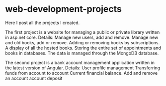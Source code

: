 # web-development-projects
Here I post all the projects I created.

The first project is a website for managing a public or private library written in asp.net core.
Details:
Manage new users, add and remove.
Manage new and old books, add or remove.
Adding or removing books by subscriptions.
A display of all the hosted books.
Storing the entire set of appointments and books in databases.
The data is managed through the MongoDB database.

The second project is a bank account management application written in the latest version of Angular.
Details:
User profile management
Transferring funds from account to account
Current financial balance.
Add and remove an account
account deposit
